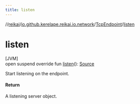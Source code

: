```yaml
---
title: listen
---
```

//[reikai](../../../index.html)/[io.github.kerelape.reikai.io.network](../index.html)/[TcpEndpoint](index.html)/[listen](listen.html)



# listen



[JVM]\
open suspend override fun [listen](listen.html)(): [Source](../../io.github.kerelape.reikai.io/-source/index.html)



Start listening on the endpoint.



#### Return



A listening server object.





